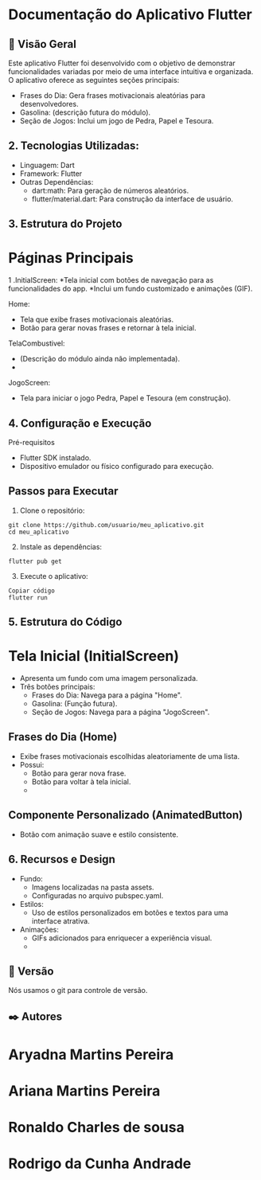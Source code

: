# Documentação do Aplicativo Flutter

## 🚀 Visão Geral
Este aplicativo Flutter foi desenvolvido com o objetivo de demonstrar funcionalidades variadas por meio de uma interface intuitiva e organizada. O aplicativo oferece as seguintes seções principais:

* Frases do Dia: Gera frases motivacionais aleatórias para desenvolvedores.
* Gasolina: (descrição futura do módulo).
* Seção de Jogos: Inclui um jogo de Pedra, Papel e Tesoura.

  
## 2. Tecnologias Utilizadas:

* Linguagem: Dart
* Framework: Flutter
* Outras Dependências:
  * dart:math: Para geração de números aleatórios.
  * flutter/material.dart: Para construção da interface de usuário.
  
## 3. Estrutura do Projeto

# Páginas Principais
 1 .InitialScreen:
    *Tela inicial com botões de navegação para as funcionalidades do app.
    *Inclui um fundo customizado e animações (GIF).
    
Home:
   * Tela que exibe frases motivacionais aleatórias.
   * Botão para gerar novas frases e retornar à tela inicial.
     
TelaCombustivel:
   * (Descrição do módulo ainda não implementada).
   * 
JogoScreen:
   * Tela para iniciar o jogo Pedra, Papel e Tesoura (em construção).

     
## 4. Configuração e Execução

Pré-requisitos
  * Flutter SDK instalado.
  * Dispositivo emulador ou físico configurado para execução.
    
## Passos para Executar

1. Clone o repositório:
```
git clone https://github.com/usuario/meu_aplicativo.git
cd meu_aplicativo
```

2. Instale as dependências:
```
flutter pub get
```

3. Execute o aplicativo:

```
Copiar código
flutter run
```
## 5. Estrutura do Código
   
# Tela Inicial (InitialScreen)

 * Apresenta um fundo com uma imagem personalizada.
 * Três botões principais:
   * Frases do Dia: Navega para a página "Home".
   * Gasolina: (Função futura).
   * Seção de Jogos: Navega para a página "JogoScreen".
     
## Frases do Dia (Home)

 * Exibe frases motivacionais escolhidas aleatoriamente de uma lista.
 * Possui:
    * Botão para gerar nova frase.
    * Botão para voltar à tela inicial.
    * 
## Componente Personalizado (AnimatedButton)

  * Botão com animação suave e estilo consistente.

    
## 6. Recursos e Design

  * Fundo:
    * Imagens localizadas na pasta assets.
    * Configuradas no arquivo pubspec.yaml.
  * Estilos:
    * Uso de estilos personalizados em botões e textos para uma interface atrativa.
  * Animações:
    * GIFs adicionados para enriquecer a experiência visual.
    * 
## 📌 Versão

Nós usamos o git para controle de versão. 

## ✒️ Autores

# Aryadna Martins Pereira
# Ariana Martins Pereira
# Ronaldo Charles de sousa
# Rodrigo da Cunha Andrade










